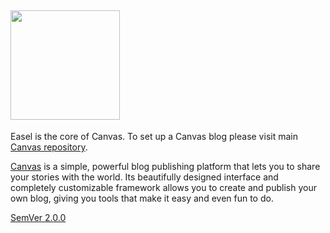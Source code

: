 ## <img src="https://github.com/austintoddj/easel/blob/master/public/assets/images/gh-brand.jpg?raw=true" width="175">

Easel is the core of Canvas. To set up a Canvas blog please visit main [Canvas repository](https://github.com/austintoddj/canvas).

[Canvas](http://canvas.toddaustin.io) is a simple, powerful blog publishing platform that lets you to share your stories with the world. Its beautifully designed interface and completely customizable framework allows you to create and publish your own blog, giving you tools that make it easy and even fun to do.

[SemVer 2.0.0](http://semver.org/spec/v2.0.0.html)
